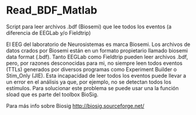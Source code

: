 # Read_BDF_Matlab
Script para leer archivos .bdf (Biosemi) que lee todos los eventos (a diferencia de EEGLab y/o Fieldtrip)

El EEG del laboratorio de Neurosistemas es marca Biosemi. Los archivos de datos crados por Biosemi están en un formato propietario llamado biosemi data format (.bdf).
Tanto EEGLab como Fieldtrip pueden leer archivos .bdf, pero, por razones desconocidas para mi, no siempre leen todos eventos (TTLs) generados por diversos programas 
como Experiment Builder o Stim_Only (JIE). 
Esta incapacidad de leer todos los eventos puede llevar a un error en el análisis ya que, por ejemplo, no se detectan todos los estímulos.
Para solucionar este problema se puede usar una la función sload que es parte del toolbox BioSig.

Para más info sobre Biosig
http://biosig.sourceforge.net/
